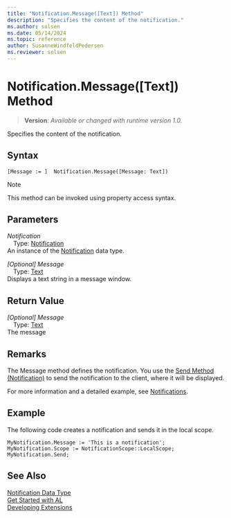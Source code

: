 ```yaml
---
title: "Notification.Message([Text]) Method"
description: "Specifies the content of the notification."
ms.author: solsen
ms.date: 05/14/2024
ms.topic: reference
author: SusanneWindfeldPedersen
ms.reviewer: solsen
---
```

[//]: # (START>DO_NOT_EDIT)
[//]: # (IMPORTANT:Do not edit any of the content between here and the END>DO_NOT_EDIT.)
[//]: # (Any modifications should be made in the .xml files in the ModernDev repo.)
# Notification.Message([Text]) Method
> **Version**: _Available or changed with runtime version 1.0._

Specifies the content of the notification.


## Syntax
```AL
[Message := ]  Notification.Message([Message: Text])
```
> [!NOTE]
> This method can be invoked using property access syntax.
## Parameters
*Notification*  
&emsp;Type: [Notification](notification-data-type.md)  
An instance of the [Notification](notification-data-type.md) data type.  

*[Optional] Message*  
&emsp;Type: [Text](../text/text-data-type.md)  
Displays a text string in a message window.  


## Return Value
*[Optional] Message*  
&emsp;Type: [Text](../text/text-data-type.md)  
The message


[//]: # (IMPORTANT: END>DO_NOT_EDIT)


## Remarks
The Message method defines the notification. You use the [Send Method (Notification)](../../methods-auto/notification/notification-send-method.md) to send the notification to the client, where it will be displayed.

For more information and a detailed example, see [Notifications](../../devenv-notifications-developing.md).

##  Example
The following code creates a notification and sends it in the local scope.
```
MyNotification.Message := 'This is a notification';
MyNotification.Scope := NotificationScope::LocalScope;
MyNotification.Send;
```

## See Also
[Notification Data Type](notification-data-type.md)  
[Get Started with AL](../../devenv-get-started.md)  
[Developing Extensions](../../devenv-dev-overview.md)